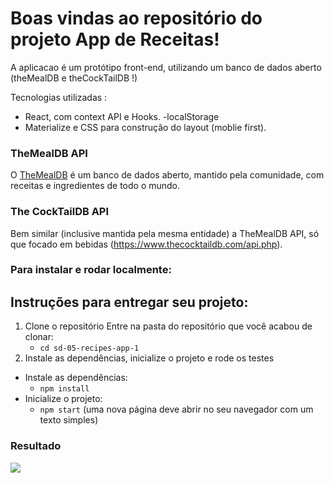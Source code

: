 # Boas vindas ao repositório do projeto App de Receitas!

A aplicacao é um protótipo front-end, utilizando um banco de dados aberto (theMealDB e theCockTailDB !)

Tecnologias utilizadas :
- React, com context API e Hooks.
-localStorage
- Materialize e CSS para construção do layout (moblie first).

### TheMealDB API

O [TheMealDB](https://www.themealdb.com/) é um banco de dados aberto, mantido pela comunidade, com receitas e ingredientes de todo o mundo.

### The CockTailDB API

Bem similar (inclusive mantida pela mesma entidade) a TheMealDB API, só que focado em bebidas (https://www.thecocktaildb.com/api.php).

### Para instalar e rodar localmente:

## Instruções para entregar seu projeto:
1. Clone o repositório
 Entre na pasta do repositório que você acabou de clonar:
    * `cd sd-05-recipes-app-1`
 2. Instale as dependências, inicialize o projeto e rode os testes
  * Instale as dependências:
    * `npm install`
  * Inicialize o projeto:
    * `npm start` (uma nova página deve abrir no seu navegador com um texto simples)

### Resultado

![](name-of-giphy.gif)
